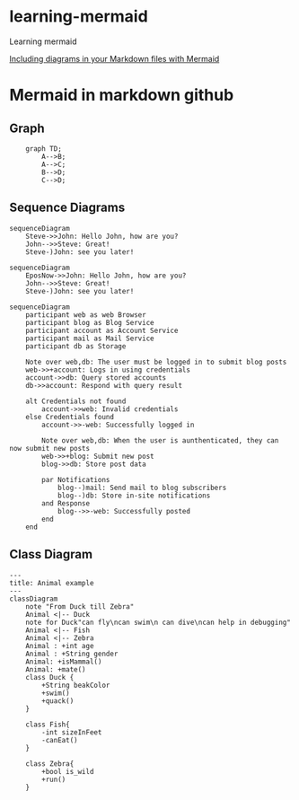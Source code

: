 # learning-mermaid
Learning mermaid

[Including diagrams in your Markdown files with Mermaid](https://github.blog/2022-02-14-include-diagrams-markdown-files-mermaid/)

# Mermaid in markdown github

## Graph
```mermaid
    graph TD;
        A-->B;
        A-->C;
        B-->D;
        C-->D;
```

## Sequence Diagrams
```mermaid
sequenceDiagram
    Steve->>John: Hello John, how are you?
    John-->>Steve: Great!
    Steve-)John: see you later!
```

```mermaid
sequenceDiagram
    EposNow->>John: Hello John, how are you?
    John-->>Steve: Great!
    Steve-)John: see you later!
```

```mermaid
sequenceDiagram
    participant web as web Browser
    participant blog as Blog Service
    participant account as Account Service
    participant mail as Mail Service
    participant db as Storage

    Note over web,db: The user must be logged in to submit blog posts
    web->>+account: Logs in using credentials
    account->>db: Query stored accounts
    db->>account: Respond with query result

    alt Credentials not found
        account->>web: Invalid credentials
    else Credentials found
        account->>-web: Successfully logged in
        
        Note over web,db: When the user is aunthenticated, they can now submit new posts
        web->>+blog: Submit new post
        blog->>db: Store post data

        par Notifications
            blog--)mail: Send mail to blog subscribers
            blog--)db: Store in-site notifications
        and Response
            blog-->>-web: Successfully posted
        end
    end
```

## Class Diagram
```mermaid
---
title: Animal example
---
classDiagram
    note "From Duck till Zebra"
    Animal <|-- Duck
    note for Duck"can fly\ncan swim\n can dive\ncan help in debugging"
    Animal <|-- Fish
    Animal <|-- Zebra
    Animal : +int age
    Animal : +String gender
    Animal: +isMammal()
    Animal: +mate()
    class Duck {
        +String beakColor
        +swim()
        +quack()
    }

    class Fish{
        -int sizeInFeet
        -canEat()
    }

    class Zebra{
        +bool is_wild
        +run()
    }
```
